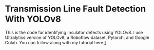 # Transmission Line Fault Detection With YOLOv8

This is the code for identifying insulator defects using YOLOv8. 
I use Ultralytics version of YOLOv8, a Roboflow dataset, Pytorch, and Google Colab. 
You can follow along with my tutorial here[]. 
